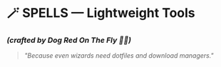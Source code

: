 # 🪄 SPELLS — Lightweight Tools
### *(crafted by Dog Red On The Fly 🐺🔥)*

> *"Because even wizards need dotfiles and download managers."*
